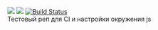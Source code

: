 <a href="https://codeclimate.com/github/slvKhan/asyncHighOrderFn/maintainability"><img src="https://api.codeclimate.com/v1/badges/4463842717293640e32a/maintainability" /></a>
<a href="https://codeclimate.com/github/slvKhan/asyncHighOrderFn/test_coverage"><img src="https://api.codeclimate.com/v1/badges/4463842717293640e32a/test_coverage" /></a>
[![Build Status](https://travis-ci.org/slvKhan/asyncHighOrderFn.svg?branch=master)](https://travis-ci.org/slvKhan/asyncHighOrderFn)<br>
Тестовый реп для CI и настройки окружения js

